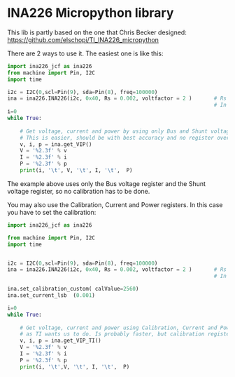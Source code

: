 # INA226 Micropython library 
This lib is partly based on the one that Chris Becker designed:
https://github.com/elschopi/TI_INA226_micropython

There are 2 ways to use it.
The easiest one is like this:

```py
import ina226_jcf as ina226      
from machine import Pin, I2C
import time

i2c = I2C(0,scl=Pin(9), sda=Pin(8), freq=100000)
ina = ina226.INA226(i2c, 0x40, Rs = 0.002, voltfactor = 2 )       # Rs = 2mOhm, bus voltage divider by 2 for 0...72V range
                                                                  # In this case Rs must be low side!
i=0
while True:
       
    # Get voltage, current and power by using only Bus and Shunt voltage registers
    # This is easier, should be with best accuracy and no register overflow problems:
    v, i, p = ina.get_VIP()
    V = '%2.3f' % v
    I = '%2.3f' % i
    P = '%2.3f' % p
    print(i, '\t', V, '\t', I, '\t',  P)
``` 
The example above uses only the Bus voltage register and the Shunt voltage register, so no calibration has to be done.

You may also use the Calibration, Current and Power registers. In this case you have to set the calibration:
```py
import ina226_jcf as ina226      

from machine import Pin, I2C
import time


i2c = I2C(0,scl=Pin(9), sda=Pin(8), freq=100000)
ina = ina226.INA226(i2c, 0x40, Rs = 0.002, voltfactor = 2 )       # Rs = 2mOhm, bus voltage divider by 2 for 0...72V range
                                                                  # In this case Rs must be low side!

ina.set_calibration_custom( calValue=2560)                        
ina.set_current_lsb  (0.001)

i=0
while True:
     
    # Get voltage, current and power using Calibration, Current and Power registers,
    # as TI wants us to do. Is probably faster, but calibration register must be set:
    v, i, p = ina.get_VIP_TI()
    V = '%2.3f' % v
    I = '%2.3f' % i
    P = '%2.3f' % p
    print(i, '\t',V, '\t', I, '\t',  P)
```
